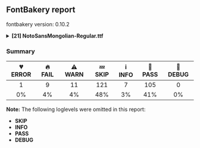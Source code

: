 ## FontBakery report

fontbakery version: 0.10.2

<details><summary><b>[21] NotoSansMongolian-Regular.ttf</b></summary><div><details><summary>💔 <b>ERROR:</b> Check that texts shape as per expectation (<a href="https://font-bakery.readthedocs.io/en/stable/fontbakery/profiles/<Section: Shaping Checks>.html#com.google.fonts/check/shaping/regression">com.google.fonts/check/shaping/regression</a>)</summary><div>


* 💔 **ERROR** Failed with KeyError: 'u1820.ini'
</div></details><details><summary>🔥 <b>FAIL:</b> Check Google Fonts glyph coverage. (<a href="https://font-bakery.readthedocs.io/en/stable/fontbakery/profiles/googlefonts.html#com.google.fonts/check/glyph_coverage">com.google.fonts/check/glyph_coverage</a>)</summary><div>


* 🔥 **FAIL** Missing required codepoints:

	- 0x00AB (LEFT-POINTING DOUBLE ANGLE QUOTATION MARK)


	- 0x00BB (RIGHT-POINTING DOUBLE ANGLE QUOTATION MARK)


	- 0x0308 (COMBINING DIAERESIS)


	- 0x0300 (COMBINING GRAVE ACCENT)


	- 0x0301 (COMBINING ACUTE ACCENT)


	- 0x030B (COMBINING DOUBLE ACUTE ACCENT)


	- 0x0304 (COMBINING MACRON)


	- 0x02D9 (DOT ABOVE)


	- 0x00C1 (LATIN CAPITAL LETTER A WITH ACUTE)


	- 0x0102 (LATIN CAPITAL LETTER A WITH BREVE)


	- 0x00C2 (LATIN CAPITAL LETTER A WITH CIRCUMFLEX)


	- 0x00C4 (LATIN CAPITAL LETTER A WITH DIAERESIS)


	- 0x00C0 (LATIN CAPITAL LETTER A WITH GRAVE)


	- 0x0100 (LATIN CAPITAL LETTER A WITH MACRON)


	- 0x0104 (LATIN CAPITAL LETTER A WITH OGONEK)


	- 0x00C5 (LATIN CAPITAL LETTER A WITH RING ABOVE)


	- 0x00C3 (LATIN CAPITAL LETTER A WITH TILDE)


	- 0x00C6 (LATIN CAPITAL LETTER AE)


	- 0x0106 (LATIN CAPITAL LETTER C WITH ACUTE)


	- 0x010C (LATIN CAPITAL LETTER C WITH CARON)


	- 0x00C7 (LATIN CAPITAL LETTER C WITH CEDILLA)


	- 0x010A (LATIN CAPITAL LETTER C WITH DOT ABOVE)


	- 0x00D0 (LATIN CAPITAL LETTER ETH)


	- 0x010E (LATIN CAPITAL LETTER D WITH CARON)


	- 0x0110 (LATIN CAPITAL LETTER D WITH STROKE)


	- 0x00C9 (LATIN CAPITAL LETTER E WITH ACUTE)


	- 0x011A (LATIN CAPITAL LETTER E WITH CARON)


	- 0x00CA (LATIN CAPITAL LETTER E WITH CIRCUMFLEX)


	- 0x00CB (LATIN CAPITAL LETTER E WITH DIAERESIS)


	- 0x0116 (LATIN CAPITAL LETTER E WITH DOT ABOVE)


	- 0x00C8 (LATIN CAPITAL LETTER E WITH GRAVE)


	- 0x0112 (LATIN CAPITAL LETTER E WITH MACRON)


	- 0x0118 (LATIN CAPITAL LETTER E WITH OGONEK)


	- 0x011E (LATIN CAPITAL LETTER G WITH BREVE)


	- 0x0122 (LATIN CAPITAL LETTER G WITH CEDILLA)


	- 0x0120 (LATIN CAPITAL LETTER G WITH DOT ABOVE)


	- 0x0126 (LATIN CAPITAL LETTER H WITH STROKE)


	- 0x00CD (LATIN CAPITAL LETTER I WITH ACUTE)


	- 0x00CE (LATIN CAPITAL LETTER I WITH CIRCUMFLEX)


	- 0x00CF (LATIN CAPITAL LETTER I WITH DIAERESIS)


	- 0x0130 (LATIN CAPITAL LETTER I WITH DOT ABOVE)


	- 0x00CC (LATIN CAPITAL LETTER I WITH GRAVE)


	- 0x012A (LATIN CAPITAL LETTER I WITH MACRON)


	- 0x012E (LATIN CAPITAL LETTER I WITH OGONEK)


	- 0x0136 (LATIN CAPITAL LETTER K WITH CEDILLA)


	- 0x0139 (LATIN CAPITAL LETTER L WITH ACUTE)


	- 0x013D (LATIN CAPITAL LETTER L WITH CARON)


	- 0x013B (LATIN CAPITAL LETTER L WITH CEDILLA)


	- 0x0141 (LATIN CAPITAL LETTER L WITH STROKE)


	- 0x0143 (LATIN CAPITAL LETTER N WITH ACUTE)


	- 0x0147 (LATIN CAPITAL LETTER N WITH CARON)


	- 0x0145 (LATIN CAPITAL LETTER N WITH CEDILLA)


	- 0x00D1 (LATIN CAPITAL LETTER N WITH TILDE)


	- 0x014A (LATIN CAPITAL LETTER ENG)


	- 0x00D3 (LATIN CAPITAL LETTER O WITH ACUTE)


	- 0x00D4 (LATIN CAPITAL LETTER O WITH CIRCUMFLEX)


	- 0x00D6 (LATIN CAPITAL LETTER O WITH DIAERESIS)


	- 0x00D2 (LATIN CAPITAL LETTER O WITH GRAVE)


	- 0x0150 (LATIN CAPITAL LETTER O WITH DOUBLE ACUTE)


	- 0x014C (LATIN CAPITAL LETTER O WITH MACRON)


	- 0x00D8 (LATIN CAPITAL LETTER O WITH STROKE)


	- 0x00D5 (LATIN CAPITAL LETTER O WITH TILDE)


	- 0x0152 (LATIN CAPITAL LIGATURE OE)


	- 0x00DE (LATIN CAPITAL LETTER THORN)


	- 0x0154 (LATIN CAPITAL LETTER R WITH ACUTE)


	- 0x0158 (LATIN CAPITAL LETTER R WITH CARON)


	- 0x0156 (LATIN CAPITAL LETTER R WITH CEDILLA)


	- 0x015A (LATIN CAPITAL LETTER S WITH ACUTE)


	- 0x0160 (LATIN CAPITAL LETTER S WITH CARON)


	- 0x015E (LATIN CAPITAL LETTER S WITH CEDILLA)


	- 0x0218 (LATIN CAPITAL LETTER S WITH COMMA BELOW)


	- 0x1E9E (LATIN CAPITAL LETTER SHARP S)


	- 0x0164 (LATIN CAPITAL LETTER T WITH CARON)


	- 0x021A (LATIN CAPITAL LETTER T WITH COMMA BELOW)


	- 0x00DA (LATIN CAPITAL LETTER U WITH ACUTE)


	- 0x016C (LATIN CAPITAL LETTER U WITH BREVE)


	- 0x00DB (LATIN CAPITAL LETTER U WITH CIRCUMFLEX)


	- 0x00DC (LATIN CAPITAL LETTER U WITH DIAERESIS)


	- 0x00D9 (LATIN CAPITAL LETTER U WITH GRAVE)


	- 0x0170 (LATIN CAPITAL LETTER U WITH DOUBLE ACUTE)


	- 0x016A (LATIN CAPITAL LETTER U WITH MACRON)


	- 0x0172 (LATIN CAPITAL LETTER U WITH OGONEK)


	- 0x016E (LATIN CAPITAL LETTER U WITH RING ABOVE)


	- 0x1E82 (LATIN CAPITAL LETTER W WITH ACUTE)


	- 0x0174 (LATIN CAPITAL LETTER W WITH CIRCUMFLEX)


	- 0x1E84 (LATIN CAPITAL LETTER W WITH DIAERESIS)


	- 0x1E80 (LATIN CAPITAL LETTER W WITH GRAVE)


	- 0x00DD (LATIN CAPITAL LETTER Y WITH ACUTE)


	- 0x0176 (LATIN CAPITAL LETTER Y WITH CIRCUMFLEX)


	- 0x0178 (LATIN CAPITAL LETTER Y WITH DIAERESIS)


	- 0x1EF2 (LATIN CAPITAL LETTER Y WITH GRAVE)


	- 0x0179 (LATIN CAPITAL LETTER Z WITH ACUTE)


	- 0x017D (LATIN CAPITAL LETTER Z WITH CARON)


	- 0x017B (LATIN CAPITAL LETTER Z WITH DOT ABOVE)


	- 0x00E1 (LATIN SMALL LETTER A WITH ACUTE)


	- 0x0103 (LATIN SMALL LETTER A WITH BREVE)


	- 0x00E2 (LATIN SMALL LETTER A WITH CIRCUMFLEX)


	- 0x00E4 (LATIN SMALL LETTER A WITH DIAERESIS)


	- 0x00E0 (LATIN SMALL LETTER A WITH GRAVE)


	- 0x0101 (LATIN SMALL LETTER A WITH MACRON)


	- 0x0105 (LATIN SMALL LETTER A WITH OGONEK)


	- 0x00E5 (LATIN SMALL LETTER A WITH RING ABOVE)


	- 0x00E3 (LATIN SMALL LETTER A WITH TILDE)


	- 0x00E6 (LATIN SMALL LETTER AE)


	- 0x0107 (LATIN SMALL LETTER C WITH ACUTE)


	- 0x010D (LATIN SMALL LETTER C WITH CARON)


	- 0x00E7 (LATIN SMALL LETTER C WITH CEDILLA)


	- 0x010B (LATIN SMALL LETTER C WITH DOT ABOVE)


	- 0x00F0 (LATIN SMALL LETTER ETH)


	- 0x010F (LATIN SMALL LETTER D WITH CARON)


	- 0x0111 (LATIN SMALL LETTER D WITH STROKE)


	- 0x00E9 (LATIN SMALL LETTER E WITH ACUTE)


	- 0x011B (LATIN SMALL LETTER E WITH CARON)


	- 0x00EA (LATIN SMALL LETTER E WITH CIRCUMFLEX)


	- 0x00EB (LATIN SMALL LETTER E WITH DIAERESIS)


	- 0x0117 (LATIN SMALL LETTER E WITH DOT ABOVE)


	- 0x00E8 (LATIN SMALL LETTER E WITH GRAVE)


	- 0x0113 (LATIN SMALL LETTER E WITH MACRON)


	- 0x0119 (LATIN SMALL LETTER E WITH OGONEK)


	- 0x011F (LATIN SMALL LETTER G WITH BREVE)


	- 0x0123 (LATIN SMALL LETTER G WITH CEDILLA)


	- 0x0121 (LATIN SMALL LETTER G WITH DOT ABOVE)


	- 0x0127 (LATIN SMALL LETTER H WITH STROKE)


	- 0x0131 (LATIN SMALL LETTER DOTLESS I)


	- 0x00ED (LATIN SMALL LETTER I WITH ACUTE)


	- 0x00EE (LATIN SMALL LETTER I WITH CIRCUMFLEX)


	- 0x00EF (LATIN SMALL LETTER I WITH DIAERESIS)


	- 0x00EC (LATIN SMALL LETTER I WITH GRAVE)


	- 0x012B (LATIN SMALL LETTER I WITH MACRON)


	- 0x012F (LATIN SMALL LETTER I WITH OGONEK)


	- 0x0237 (LATIN SMALL LETTER DOTLESS J)


	- 0x0137 (LATIN SMALL LETTER K WITH CEDILLA)


	- 0x013A (LATIN SMALL LETTER L WITH ACUTE)


	- 0x013E (LATIN SMALL LETTER L WITH CARON)


	- 0x013C (LATIN SMALL LETTER L WITH CEDILLA)


	- 0x0142 (LATIN SMALL LETTER L WITH STROKE)


	- 0x0144 (LATIN SMALL LETTER N WITH ACUTE)


	- 0x0148 (LATIN SMALL LETTER N WITH CARON)


	- 0x0146 (LATIN SMALL LETTER N WITH CEDILLA)


	- 0x00F1 (LATIN SMALL LETTER N WITH TILDE)


	- 0x014B (LATIN SMALL LETTER ENG)


	- 0x00F3 (LATIN SMALL LETTER O WITH ACUTE)


	- 0x00F4 (LATIN SMALL LETTER O WITH CIRCUMFLEX)


	- 0x00F6 (LATIN SMALL LETTER O WITH DIAERESIS)


	- 0x00F2 (LATIN SMALL LETTER O WITH GRAVE)


	- 0x0151 (LATIN SMALL LETTER O WITH DOUBLE ACUTE)


	- 0x014D (LATIN SMALL LETTER O WITH MACRON)


	- 0x00F8 (LATIN SMALL LETTER O WITH STROKE)


	- 0x00F5 (LATIN SMALL LETTER O WITH TILDE)


	- 0x0153 (LATIN SMALL LIGATURE OE)


	- 0x00FE (LATIN SMALL LETTER THORN)


	- 0x0155 (LATIN SMALL LETTER R WITH ACUTE)


	- 0x0159 (LATIN SMALL LETTER R WITH CARON)


	- 0x0157 (LATIN SMALL LETTER R WITH CEDILLA)


	- 0x015B (LATIN SMALL LETTER S WITH ACUTE)


	- 0x0161 (LATIN SMALL LETTER S WITH CARON)


	- 0x015F (LATIN SMALL LETTER S WITH CEDILLA)


	- 0x0219 (LATIN SMALL LETTER S WITH COMMA BELOW)


	- 0x00DF (LATIN SMALL LETTER SHARP S)


	- 0x0165 (LATIN SMALL LETTER T WITH CARON)


	- 0x021B (LATIN SMALL LETTER T WITH COMMA BELOW)


	- 0x00FA (LATIN SMALL LETTER U WITH ACUTE)


	- 0x016D (LATIN SMALL LETTER U WITH BREVE)


	- 0x00FB (LATIN SMALL LETTER U WITH CIRCUMFLEX)


	- 0x00FC (LATIN SMALL LETTER U WITH DIAERESIS)


	- 0x00F9 (LATIN SMALL LETTER U WITH GRAVE)


	- 0x0171 (LATIN SMALL LETTER U WITH DOUBLE ACUTE)


	- 0x016B (LATIN SMALL LETTER U WITH MACRON)


	- 0x0173 (LATIN SMALL LETTER U WITH OGONEK)


	- 0x016F (LATIN SMALL LETTER U WITH RING ABOVE)


	- 0x1E83 (LATIN SMALL LETTER W WITH ACUTE)


	- 0x0175 (LATIN SMALL LETTER W WITH CIRCUMFLEX)


	- 0x1E85 (LATIN SMALL LETTER W WITH DIAERESIS)


	- 0x1E81 (LATIN SMALL LETTER W WITH GRAVE)


	- 0x00FD (LATIN SMALL LETTER Y WITH ACUTE)


	- 0x0177 (LATIN SMALL LETTER Y WITH CIRCUMFLEX)


	- 0x00FF (LATIN SMALL LETTER Y WITH DIAERESIS)


	- 0x1EF3 (LATIN SMALL LETTER Y WITH GRAVE)


	- 0x017A (LATIN SMALL LETTER Z WITH ACUTE)


	- 0x017E (LATIN SMALL LETTER Z WITH CARON)


	- 0x017C (LATIN SMALL LETTER Z WITH DOT ABOVE)


	- 0x00AA (FEMININE ORDINAL INDICATOR)


	- 0x00BA (MASCULINE ORDINAL INDICATOR)


	- 0x00A1 (INVERTED EXCLAMATION MARK)


	- 0x00BF (INVERTED QUESTION MARK)


	- 0x201A (SINGLE LOW-9 QUOTATION MARK)


	- 0x201E (DOUBLE LOW-9 QUOTATION MARK)


	- 0x2039 (SINGLE LEFT-POINTING ANGLE QUOTATION MARK)


	- 0x203A (SINGLE RIGHT-POINTING ANGLE QUOTATION MARK)


	- 0x00B6 (PILCROW SIGN)


	- 0x00A7 (SECTION SIGN)


	- 0x0307 (COMBINING DOT ABOVE)


	- 0x0302 (COMBINING CIRCUMFLEX ACCENT)


	- 0x030C (COMBINING CARON)


	- 0x0306 (COMBINING BREVE)


	- 0x030A (COMBINING RING ABOVE)


	- 0x0303 (COMBINING TILDE)


	- 0x0312 (COMBINING TURNED COMMA ABOVE)


	- 0x0326 (COMBINING COMMA BELOW)


	- 0x0327 (COMBINING CEDILLA)


	- 0x0328 (COMBINING OGONEK)


	- 0x00A8 (DIAERESIS)


	- 0x00B4 (ACUTE ACCENT)


	- 0x02DD (DOUBLE ACUTE ACCENT)


	- 0x02C6 (MODIFIER LETTER CIRCUMFLEX ACCENT)


	- 0x02C7 (CARON)


	- 0x02D8 (BREVE)


	- 0x02DA (RING ABOVE)


	- 0x02DC (SMALL TILDE)


	- 0x00AF (MACRON)


	- 0x00B8 (CEDILLA)


	- 0x02DB (OGONEK)
 [code: missing-codepoints]
</div></details><details><summary>🔥 <b>FAIL:</b> Check copyright namerecords match license file. (<a href="https://font-bakery.readthedocs.io/en/stable/fontbakery/profiles/googlefonts.html#com.google.fonts/check/name/license">com.google.fonts/check/name/license</a>)</summary><div>


* 🔥 **FAIL** License file OFL.txt exists but NameID 13 (LICENSE DESCRIPTION) value on platform 3 (WINDOWS) is not specified for that. Value was: "This Font Software is licensed under the SIL Open Font License, Version 1.1. This Font Software is distributed on an "AS IS" BASIS, WITHOUT WARRANTIES OR CONDITIONS OF ANY KIND, either express or implied. See the SIL Open Font License for the specific language, permissions and limitations governing your use of this Font Software." Must be changed to "This Font Software is licensed under the SIL Open Font License, Version 1.1. This license is available with a FAQ at: https://scripts.sil.org/OFL" [code: wrong]
</div></details><details><summary>🔥 <b>FAIL:</b> Copyright notices match canonical pattern in fonts (<a href="https://font-bakery.readthedocs.io/en/stable/fontbakery/profiles/googlefonts.html#com.google.fonts/check/font_copyright">com.google.fonts/check/font_copyright</a>)</summary><div>


* 🔥 **FAIL** Name Table entry: Copyright notices should match a pattern similar to: "Copyright 2019 The Familyname Project Authors (git url)"
But instead we have got:
"Copyright 2018 Google Inc. All Rights Reserved." [code: bad-notice-format]
</div></details><details><summary>🔥 <b>FAIL:</b> Check if the vertical metrics of a family are similar to the same family hosted on Google Fonts. (<a href="https://font-bakery.readthedocs.io/en/stable/fontbakery/profiles/googlefonts.html#com.google.fonts/check/vertical_metrics_regressions">com.google.fonts/check/vertical_metrics_regressions</a>)</summary><div>


* 🔥 **FAIL** fsSelection bit 7 needs to be enabled because the family on Google Fonts has it enabled. [code: bad-fsselection-bit7]
* 🔥 **FAIL** Noto Sans Mongolian Regular: OS/2 sTypoAscender is 962 when it should be 1457 [code: bad-typo-ascender]
* 🔥 **FAIL** Noto Sans Mongolian Regular: OS/2 sTypoDescender is -264 when it should be -293 [code: bad-typo-descender]
* 🔥 **FAIL** Noto Sans Mongolian Regular: hhea Ascender is 962 when it should be 1457 [code: bad-hhea-ascender]
* 🔥 **FAIL** Noto Sans Mongolian Regular: hhea Descender is -264 when it should be -293 [code: bad-hhea-descender]
</div></details><details><summary>🔥 <b>FAIL:</b> OS/2.fsSelection bit 7 (USE_TYPO_METRICS) is set in all fonts. (<a href="https://font-bakery.readthedocs.io/en/stable/fontbakery/profiles/googlefonts.html#com.google.fonts/check/os2/use_typo_metrics">com.google.fonts/check/os2/use_typo_metrics</a>)</summary><div>


* 🔥 **FAIL** OS/2.fsSelection bit 7 (USE_TYPO_METRICS) wasNOT set in the following fonts: ['fonts/NotoSansMongolian/googlefonts/ttf/NotoSansMongolian-Regular.ttf']. [code: missing-os2-fsselection-bit7]
</div></details><details><summary>🔥 <b>FAIL:</b> Noto fonts must have an ARTICLE.en_us.html file (<a href="https://font-bakery.readthedocs.io/en/stable/fontbakery/profiles/googlefonts.html#com.google.fonts/check/description/noto_has_article">com.google.fonts/check/description/noto_has_article</a>)</summary><div>


* 🔥 **FAIL** This is a Noto font but it lacks an ARTICLE.en_us.html file [code: missing-article]
</div></details><details><summary>🔥 <b>FAIL:</b> Checking OS/2 usWinAscent & usWinDescent. (<a href="https://font-bakery.readthedocs.io/en/stable/fontbakery/profiles/universal.html#com.google.fonts/check/family/win_ascent_and_descent">com.google.fonts/check/family/win_ascent_and_descent</a>)</summary><div>


* 🔥 **FAIL** OS/2.usWinAscent value should be equal or greater than 1642, but got 962 instead [code: ascent]
* 🔥 **FAIL** OS/2.usWinDescent value should be equal or greater than 388, but got 264 instead [code: descent]
</div></details><details><summary>🔥 <b>FAIL:</b> Whitespace glyphs have ink? (<a href="https://font-bakery.readthedocs.io/en/stable/fontbakery/profiles/universal.html#com.google.fonts/check/whitespace_ink">com.google.fonts/check/whitespace_ink</a>)</summary><div>


* 🔥 **FAIL** Glyph 'mvs' has ink. It needs to be replaced by an empty glyph. [code: has-ink]
* 🔥 **FAIL** Glyph 'nnbsp' has ink. It needs to be replaced by an empty glyph. [code: has-ink]
</div></details><details><summary>🔥 <b>FAIL:</b> Check hhea.caretSlopeRise and hhea.caretSlopeRun (<a href="https://font-bakery.readthedocs.io/en/stable/fontbakery/profiles/hhea.html#com.google.fonts/check/caret_slope">com.google.fonts/check/caret_slope</a>)</summary><div>


* 🔥 **FAIL** caretSlopeRise must not be zero. Set it to 1 for upright fonts. [code: zero-rise]
</div></details><details><summary>⚠ <b>WARN:</b> Check for codepoints not covered by METADATA subsets. (<a href="https://font-bakery.readthedocs.io/en/stable/fontbakery/profiles/googlefonts.html#com.google.fonts/check/metadata/unreachable_subsetting">com.google.fonts/check/metadata/unreachable_subsetting</a>)</summary><div>


* ⚠ **WARN** The following codepoints supported by the font are not covered by
    any subsets defined in the font's metadata file, and will never
    be served. You can solve this by either manually adding additional
    subset declarations to METADATA.pb, or by editing the glyphset
    definitions.

 * U+180F MONGOLIAN FREE VARIATION SELECTOR FOUR: not included in any glyphset definition
 * U+3008 LEFT ANGLE BRACKET: try adding one of: tai-le, chinese-traditional, chinese-hongkong, yi, chinese-simplified, japanese, phags-pa
 * U+3009 RIGHT ANGLE BRACKET: try adding one of: tai-le, chinese-traditional, chinese-hongkong, yi, chinese-simplified, japanese, phags-pa
 * U+FF01 FULLWIDTH EXCLAMATION MARK: try adding one of: chinese-simplified, japanese, yi
 * U+FF08 FULLWIDTH LEFT PARENTHESIS: try adding one of: chinese-simplified, japanese, yi
 * U+FF09 FULLWIDTH RIGHT PARENTHESIS: try adding one of: chinese-simplified, japanese, yi
 * U+FF0C FULLWIDTH COMMA: try adding one of: chinese-simplified, japanese, yi
 * U+FF0D FULLWIDTH HYPHEN-MINUS: try adding chinese-simplified
 * U+FF1B FULLWIDTH SEMICOLON: try adding one of: chinese-simplified, japanese, yi
 * U+FF1F FULLWIDTH QUESTION MARK: try adding one of: chinese-simplified, japanese, yi
 * U+FF3B FULLWIDTH LEFT SQUARE BRACKET: try adding one of: chinese-simplified, japanese, yi
 * U+FF3D FULLWIDTH RIGHT SQUARE BRACKET: try adding one of: chinese-simplified, japanese, yi

Or you can add the above codepoints to one of the subsets supported by the font: `mongolian` [code: unreachable-subsetting]
</div></details><details><summary>⚠ <b>WARN:</b> Ensure fonts have ScriptLangTags declared on the 'meta' table. (<a href="https://font-bakery.readthedocs.io/en/stable/fontbakery/profiles/googlefonts.html#com.google.fonts/check/meta/script_lang_tags">com.google.fonts/check/meta/script_lang_tags</a>)</summary><div>


* ⚠ **WARN** This font file does not have a 'meta' table. [code: lacks-meta-table]
</div></details><details><summary>⚠ <b>WARN:</b> Font has **proper** whitespace glyph names? (<a href="https://font-bakery.readthedocs.io/en/stable/fontbakery/profiles/universal.html#com.google.fonts/check/whitespace_glyphnames">com.google.fonts/check/whitespace_glyphnames</a>)</summary><div>


* ⚠ **WARN** Glyph 0x0020 is called "uni0020": Change to "space" [code: not-recommended-0020]
</div></details><details><summary>⚠ <b>WARN:</b> Check font contains no unreachable glyphs (<a href="https://font-bakery.readthedocs.io/en/stable/fontbakery/profiles/universal.html#com.google.fonts/check/unreachable_glyphs">com.google.fonts/check/unreachable_glyphs</a>)</summary><div>


* ⚠ **WARN** The following glyphs could not be reached by codepoint or substitution rules:

	- ALv.isol

	- uni1859.Hr.fina

	- uni1880.fvs1

	- uni1881.fvs1
 [code: unreachable-glyphs]
</div></details><details><summary>⚠ <b>WARN:</b> Check if each glyph has the recommended amount of contours. (<a href="https://font-bakery.readthedocs.io/en/stable/fontbakery/profiles/universal.html#com.google.fonts/check/contour_count">com.google.fonts/check/contour_count</a>)</summary><div>


* ⚠ **WARN** This check inspects the glyph outlines and detects the total number of contours in each of them. The expected values are infered from the typical ammounts of contours observed in a large collection of reference font families. The divergences listed below may simply indicate a significantly different design on some of your glyphs. On the other hand, some of these may flag actual bugs in the font such as glyphs mapped to an incorrect codepoint. Please consider reviewing the design and codepoint assignment of these to make sure they are correct.

The following glyphs do not have the recommended number of contours:

	- Glyph name: nnbsp	Contours detected: 21	Expected: 0
 [code: contour-count]
</div></details><details><summary>⚠ <b>WARN:</b> Check math signs have the same width. (<a href="https://font-bakery.readthedocs.io/en/stable/fontbakery/profiles/universal.html#com.google.fonts/check/math_signs_width">com.google.fonts/check/math_signs_width</a>)</summary><div>


* ⚠ **WARN** The most common width is 572 among a set of 6 math glyphs.
The following math glyphs have a different width, though:

Width = 322:
minus
 [code: width-outliers]
</div></details><details><summary>⚠ <b>WARN:</b> Check glyphs in mark glyph class are non-spacing. (<a href="https://font-bakery.readthedocs.io/en/stable/fontbakery/profiles/gdef.html#com.google.fonts/check/gdef_spacing_marks">com.google.fonts/check/gdef_spacing_marks</a>)</summary><div>


* ⚠ **WARN** The following spacing glyphs may be in the GDEF mark glyph class by mistake:
	 nirugu.ignored (unencoded) [code: spacing-mark-glyphs]
</div></details><details><summary>⚠ <b>WARN:</b> Check mark characters are in GDEF mark glyph class. (<a href="https://font-bakery.readthedocs.io/en/stable/fontbakery/profiles/gdef.html#com.google.fonts/check/gdef_mark_chars">com.google.fonts/check/gdef_mark_chars</a>)</summary><div>


* ⚠ **WARN** The following mark characters could be in the GDEF mark glyph class:
	 fvs1 (U+180B), fvs2 (U+180C), fvs3 (U+180D) and fvs4 (U+180F) [code: mark-chars]
</div></details><details><summary>⚠ <b>WARN:</b> Are there any misaligned on-curve points? (<a href="https://font-bakery.readthedocs.io/en/stable/fontbakery/profiles/<Section: Outline Correctness Checks>.html#com.google.fonts/check/outline_alignment_miss">com.google.fonts/check/outline_alignment_miss</a>)</summary><div>


* ⚠ **WARN** The following glyphs have on-curve points which have potentially incorrect y coordinates:

	* exclam (U+0021): X=177.5,Y=2.0 (should be at baseline 0?)

	* exclam (U+0021): X=90.0,Y=2.0 (should be at baseline 0?)

	* period (U+002E): X=177.5,Y=2.0 (should be at baseline 0?)

	* period (U+002E): X=90.0,Y=2.0 (should be at baseline 0?)

	* two (U+0032): X=152.5,Y=699.5 (should be at cap-height 700?)

	* three (U+0033): X=137.0,Y=-1.5 (should be at baseline 0?)

	* three (U+0033): X=143.5,Y=702.0 (should be at cap-height 700?)

	* colon (U+003A): X=177.5,Y=2.0 (should be at baseline 0?)

	* colon (U+003A): X=90.0,Y=2.0 (should be at baseline 0?)

	* question (U+003F): X=222.0,Y=2.0 (should be at baseline 0?)

	* question (U+003F): X=134.5,Y=2.0 (should be at baseline 0?)

	* G (U+0047): X=537.0,Y=-1.0 (should be at baseline 0?)

	* S (U+0053): X=136.0,Y=-1.0 (should be at baseline 0?)

	* S (U+0053): X=169.5,Y=702.0 (should be at cap-height 700?)

	* a (U+0061): X=433.0,Y=502.0 (should be at x-height 500?)

	* a (U+0061): X=105.0,Y=499.0 (should be at x-height 500?)

	* e (U+0065): X=408.0,Y=-1.5 (should be at baseline 0?)

	* h (U+0068): X=488.0,Y=498.5 (should be at x-height 500?)

	* m (U+006D): X=809.0,Y=499.5 (should be at x-height 500?)

	* n (U+006E): X=488.0,Y=499.5 (should be at x-height 500?)

	* s (U+0073): X=123.5,Y=-1.0 (should be at baseline 0?)

	* w (U+0077): X=258.0,Y=1.0 (should be at baseline 0?)

	* w (U+0077): X=158.0,Y=1.0 (should be at baseline 0?)

	* w (U+0077): X=626.0,Y=1.0 (should be at baseline 0?)

	* w (U+0077): X=523.0,Y=1.0 (should be at baseline 0?)

	* y (U+0079): X=217.0,Y=-2.0 (should be at baseline 0?)

	* braceleft (U+007B): X=150.0,Y=1.0 (should be at baseline 0?)

	* uni1816 (U+1816): X=495.0,Y=699.0 (should be at cap-height 700?)

	* uni1817 (U+1817): X=107.0,Y=699.0 (should be at cap-height 700?)

	* uni182A (U+182A): X=335.0,Y=699.0 (should be at cap-height 700?)

	* uni182B (U+182B): X=330.0,Y=699.0 (should be at cap-height 700?)

	* uni182E (U+182E): X=384.0,Y=701.0 (should be at cap-height 700?)

	* uni1839 (U+1839): X=335.0,Y=699.0 (should be at cap-height 700?)

	* uni1847 (U+1847): X=781.0,Y=699.0 (should be at cap-height 700?)

	* uni1849 (U+1849): X=781.0,Y=699.0 (should be at cap-height 700?)

	* uni185A (U+185A): X=360.0,Y=699.0 (should be at cap-height 700?)

	* uni185A (U+185A): X=360.0,Y=699.0 (should be at cap-height 700?)

	* uni1868 (U+1868): X=197.0,Y=701.0 (should be at cap-height 700?)

	* uni1892 (U+1892): X=335.0,Y=699.0 (should be at cap-height 700?)

	* uni1893 (U+1893): X=330.0,Y=699.0 (should be at cap-height 700?)

	* uni18A8 (U+18A8): X=335.0,Y=699.0 (should be at cap-height 700?)

	* ellipsis (U+2026): X=177.5,Y=2.0 (should be at baseline 0?)

	* ellipsis (U+2026): X=90.0,Y=2.0 (should be at baseline 0?)

	* ellipsis (U+2026): X=439.5,Y=2.0 (should be at baseline 0?)

	* ellipsis (U+2026): X=352.0,Y=2.0 (should be at baseline 0?)

	* ellipsis (U+2026): X=700.5,Y=2.0 (should be at baseline 0?)

	* ellipsis (U+2026): X=613.0,Y=2.0 (should be at baseline 0?)

	* Euro (U+20AC): X=468.5,Y=-0.5 (should be at baseline 0?)

	* uni3001 (U+3001): X=341.0,Y=2.0 (should be at baseline 0?)

	* u11662 (U+11662): X=160.0,Y=1.0 (should be at baseline 0?)

	* u11669 (U+11669): X=561.0,Y=-1.0 (should be at baseline 0?)

	* u11669 (U+11669): X=471.0,Y=-1.0 (should be at baseline 0?)

	* u1166A (U+1166A): X=561.0,Y=-1.0 (should be at baseline 0?)

	* u1166A (U+1166A): X=471.0,Y=-1.0 (should be at baseline 0?)

	* u1166A (U+1166A): X=740.0,Y=-1.0 (should be at baseline 0?)

	* u1166A (U+1166A): X=650.0,Y=-1.0 (should be at baseline 0?)

	* u1166B (U+1166B): X=561.0,Y=-1.0 (should be at baseline 0?)

	* u1166B (U+1166B): X=471.0,Y=-1.0 (should be at baseline 0?)

	* u1166B (U+1166B): X=902.0,Y=-1.0 (should be at baseline 0?)

	* u1166B (U+1166B): X=812.0,Y=-1.0 (should be at baseline 0?)

	* u1166B (U+1166B): X=740.0,Y=-1.0 (should be at baseline 0?)

	* u1166B (U+1166B): X=650.0,Y=-1.0 (should be at baseline 0?) [code: found-misalignments]
</div></details><details><summary>⚠ <b>WARN:</b> Are any segments inordinately short? (<a href="https://font-bakery.readthedocs.io/en/stable/fontbakery/profiles/<Section: Outline Correctness Checks>.html#com.google.fonts/check/outline_short_segments">com.google.fonts/check/outline_short_segments</a>)</summary><div>


* ⚠ **WARN** The following glyphs have segments which seem very short:

	* two (U+0032) contains a short segment L<<159.0,84.0>--<159.0,80.0>>

	* at (U+0040) contains a short segment B<<613.0,293.0>-<612.0,275.0>-<612.0,267.5>>

	* at (U+0040) contains a short segment B<<612.0,267.5>-<612.0,260.0>-<612.0,257.0>>

	* M (U+004D) contains a short segment L<<177.0,626.0>--<173.0,626.0>>

	* M (U+004D) contains a short segment L<<450.0,129.0>--<454.0,129.0>>

	* N (U+004E) contains a short segment L<<176.0,593.0>--<172.0,593.0>>

	* N (U+004E) contains a short segment L<<582.0,123.0>--<586.0,123.0>>

	* Q (U+0051) contains a short segment B<<416.0,-9.0>-<410.0,-9.0>-<403.5,-9.5>>

	* Q (U+0051) contains a short segment B<<403.5,-9.5>-<397.0,-10.0>-<391.0,-10.0>>

	* W (U+0057) contains a short segment B<<468.0,577.5>-<463.0,600.0>-<461.0,609.0>>

	* a (U+0061) contains a short segment L<<399.0,76.0>--<395.0,76.0>>

	* d (U+0064) contains a short segment L<<446.0,72.0>--<442.0,72.0>>

	* m (U+006D) contains a short segment L<<169.0,463.0>--<174.0,463.0>>

	* n (U+006E) contains a short segment L<<169.0,463.0>--<174.0,463.0>>

	* p (U+0070) contains a short segment L<<169.0,463.0>--<173.0,463.0>>

	* r (U+0072) contains a short segment L<<167.0,438.0>--<171.0,438.0>>

	* u (U+0075) contains a short segment L<<448.0,71.0>--<444.0,71.0>>

	* uni1816 (U+1816) contains a short segment B<<323.0,427.0>-<328.0,428.0>-<333.0,428.0>>

	* uni1820 (U+1820) contains a short segment L<<281.0,361.0>--<285.0,361.0>>

	* uni1821 (U+1821) contains a short segment L<<281.0,361.0>--<285.0,361.0>>

	* uni1822 (U+1822) contains a short segment L<<281.0,361.0>--<285.0,361.0>>

	* uni1823 (U+1823) contains a short segment L<<281.0,361.0>--<285.0,361.0>>

	* uni1824 (U+1824) contains a short segment L<<281.0,361.0>--<285.0,361.0>>

	* uni1825 (U+1825) contains a short segment L<<281.0,361.0>--<285.0,361.0>>

	* uni1826 (U+1826) contains a short segment L<<281.0,361.0>--<285.0,361.0>>

	* uni1827 (U+1827) contains a short segment L<<281.0,361.0>--<285.0,361.0>>

	* uni1828 (U+1828) contains a short segment L<<281.0,361.0>--<285.0,361.0>>

	* uni182F (U+182F) contains a short segment L<<281.0,361.0>--<285.0,361.0>>

	* uni183C (U+183C) contains a short segment L<<501.0,63.0>--<504.0,62.0>>

	* uni183E (U+183E) contains a short segment L<<281.0,361.0>--<285.0,361.0>>

	* uni183F (U+183F) contains a short segment L<<622.0,361.0>--<626.0,361.0>>

	* uni1844 (U+1844) contains a short segment L<<281.0,361.0>--<285.0,361.0>>

	* uni1845 (U+1845) contains a short segment L<<281.0,361.0>--<285.0,361.0>>

	* uni1846 (U+1846) contains a short segment L<<281.0,361.0>--<285.0,361.0>>

	* uni1847 (U+1847) contains a short segment L<<281.0,361.0>--<285.0,361.0>>

	* uni1848 (U+1848) contains a short segment L<<281.0,361.0>--<285.0,361.0>>

	* uni1849 (U+1849) contains a short segment L<<281.0,361.0>--<285.0,361.0>>

	* uni184A (U+184A) contains a short segment B<<850.0,-91.0>-<843.0,-104.0>-<838.0,-115.0>>

	* uni184A (U+184A) contains a short segment B<<838.0,-115.0>-<833.0,-126.0>-<830.0,-136.0>>

	* uni184D (U+184D) contains a short segment L<<281.0,361.0>--<285.0,361.0>>

	* uni184E (U+184E) contains a short segment L<<281.0,361.0>--<285.0,361.0>>

	* uni1859 (U+1859) contains a short segment L<<281.0,361.0>--<285.0,361.0>>

	* uni185F (U+185F) contains a short segment L<<122.0,537.0>--<126.0,537.0>>

	* uni1860 (U+1860) contains a short segment L<<281.0,361.0>--<285.0,361.0>>

	* uni1875 (U+1875) contains a short segment B<<179.0,43.0>-<175.0,37.0>-<170.0,30.5>>

	* uni1887 (U+1887) contains a short segment L<<281.0,361.0>--<285.0,361.0>>

	* uni1888 (U+1888) contains a short segment L<<281.0,361.0>--<285.0,361.0>>

	* uni188A (U+188A) contains a short segment L<<281.0,361.0>--<285.0,361.0>>

	* uni189B (U+189B) contains a short segment L<<281.0,361.0>--<285.0,361.0>>

	* uni18AA (U+18AA) contains a short segment L<<281.0,361.0>--<285.0,361.0>>

	* nnbsp (U+202F) contains a short segment L<<283.0,515.0>--<280.0,515.0>>

	* nnbsp (U+202F) contains a short segment L<<507.0,267.0>--<509.0,267.0>>

	* Euro (U+20AC) contains a short segment B<<184.0,390.0>-<183.0,380.0>-<183.0,371.0>>

	* Euro (U+20AC) contains a short segment B<<183.0,371.0>-<183.0,362.0>-<183.0,352.0>>

	* Euro (U+20AC) contains a short segment B<<183.0,352.0>-<183.0,343.0>-<183.0,332.5>>

	* Euro (U+20AC) contains a short segment B<<183.0,332.5>-<183.0,322.0>-<184.0,311.0>>

	* Euro (U+20AC) contains a short segment B<<95.0,311.0>-<94.0,323.0>-<94.0,331.0>>

	* Euro (U+20AC) contains a short segment B<<94.0,331.0>-<94.0,339.0>-<94.0,352.0>>

	* Euro (U+20AC) contains a short segment B<<94.0,352.0>-<94.0,363.0>-<94.5,373.5>>

	* Euro (U+20AC) contains a short segment B<<94.5,373.5>-<95.0,384.0>-<95.0,390.0>>

	* trademark (U+2122) contains a short segment L<<386.0,633.0>--<382.0,633.0>>

	* u11662 (U+11662) contains a short segment B<<268.0,363.5>-<280.0,362.0>-<291.0,360.0>>

	* u11663 (U+11663) contains a short segment B<<223.0,189.0>-<232.0,189.0>-<241.0,188.5>>

	* u11663 (U+11663) contains a short segment B<<241.0,188.5>-<250.0,188.0>-<257.0,187.0>>

	* u11663 (U+11663) contains a short segment B<<223.0,474.0>-<231.0,474.0>-<240.0,473.5>>

	* u11663 (U+11663) contains a short segment B<<240.0,473.5>-<249.0,473.0>-<256.0,472.0>> [code: found-short-segments]
</div></details><details><summary>⚠ <b>WARN:</b> Do any segments have colinear vectors? (<a href="https://font-bakery.readthedocs.io/en/stable/fontbakery/profiles/<Section: Outline Correctness Checks>.html#com.google.fonts/check/outline_colinear_vectors">com.google.fonts/check/outline_colinear_vectors</a>)</summary><div>


* ⚠ **WARN** The following glyphs have colinear vectors:

	* uni1807 (U+1807): L<<64.0,96.0>--<45.0,364.0>> -> L<<45.0,364.0>--<45.0,444.0>>

	* uni1829 (U+1829): L<<64.0,96.0>--<45.0,364.0>> -> L<<45.0,364.0>--<45.0,444.0>>

	* uni184A (U+184A): L<<64.0,96.0>--<45.0,364.0>> -> L<<45.0,364.0>--<45.0,444.0>>

	* uni185E (U+185E): L<<64.0,96.0>--<45.0,364.0>> -> L<<45.0,364.0>--<45.0,444.0>>

	* uni185F (U+185F): L<<126.0,537.0>--<131.0,556.0>> -> L<<131.0,556.0>--<137.0,576.0>>

	* uni185F (U+185F): L<<131.0,556.0>--<137.0,576.0>> -> L<<137.0,576.0>--<170.0,667.0>>

	* uni185F (U+185F): L<<77.0,667.0>--<110.0,576.0>> -> L<<110.0,576.0>--<122.0,537.0>>

	* uni185F (U+185F): L<<88.0,96.0>--<69.0,364.0>> -> L<<69.0,364.0>--<69.0,444.0>>

	* uni1862 (U+1862): L<<64.0,96.0>--<45.0,364.0>> -> L<<45.0,364.0>--<45.0,444.0>>

	* uni1874 (U+1874): L<<64.0,96.0>--<45.0,364.0>> -> L<<45.0,364.0>--<45.0,444.0>>

	* uniFF01 (U+FF01): L<<217.0,242.0>--<197.0,630.0>> -> L<<197.0,630.0>--<195.0,748.0>>

	* uniFF01 (U+FF01): L<<305.0,748.0>--<303.0,630.0>> -> L<<303.0,630.0>--<283.0,242.0>> [code: found-colinear-vectors]
</div></details><br></div></details>

### Summary

| 💔 ERROR | 🔥 FAIL | ⚠ WARN | 💤 SKIP | ℹ INFO | 🍞 PASS | 🔎 DEBUG |
|:-----:|:----:|:----:|:----:|:----:|:----:|:----:|
| 1 | 9 | 11 | 121 | 7 | 105 | 0 |
| 0% | 4% | 4% | 48% | 3% | 41% | 0% |

**Note:** The following loglevels were omitted in this report:
* **SKIP**
* **INFO**
* **PASS**
* **DEBUG**
